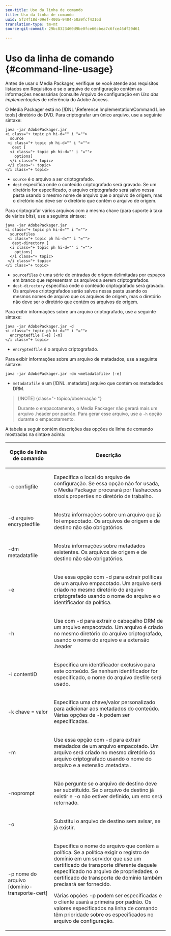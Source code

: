 ```yaml
---
seo-title: Uso da linha de comando
title: Uso da linha de comando
uuid: 5f24f18d-09ef-400a-9404-50a9fcf4316d
translation-type: tm+mt
source-git-commit: 29bc8323460d9be0fce66cbea7c6fce46df20d61

---
```



# Uso da linha de comando {#command-line-usage}

Antes de usar o Media Packager, verifique se você atende aos requisitos listados em Requisitos e se o arquivo de configuração contém as informações necessárias (consulte Arquivo de configuração em *Uso das implementações* de referência do Adobe Access.

O Media Packager está no [!DNL \Reference Implementation\Command Line tools] diretório do DVD. Para criptografar um único arquivo, use a seguinte sintaxe:

```
java -jar AdobePackager.jar  
<i class="+ topic ph hi-d="" i "="">
  source  
 <i class="+ topic ph hi-d="" i "="">
   dest [ 
  <i class="+ topic ph hi-d="" i "="">
    options] 
  </i class="+ topic> 
 </i class="+ topic> 
</i class="+ topic>
```

* `source` é o arquivo a ser criptografado.
* `dest` especifica onde o conteúdo criptografado será gravado. Se um diretório for especificado, o arquivo criptografado será salvo nessa pasta usando o mesmo nome de arquivo que o arquivo de origem, mas o diretório não deve ser o diretório que contém o arquivo de origem.

Para criptografar vários arquivos com a mesma chave (para suporte à taxa de vários bits), use a seguinte sintaxe:

```
java -jar AdobePackager.jar  
<i class="+ topic ph hi-d="" i "="">
  sourcefiles  
 <i class="+ topic ph hi-d="" i "="">
   dest-directory [ 
  <i class="+ topic ph hi-d="" i "="">
    options] 
  </i class="+ topic> 
 </i class="+ topic> 
</i class="+ topic>
```

* `sourcefiles` é uma série de entradas de origem delimitadas por espaços em branco que representam os arquivos a serem criptografados.
* `dest-directory` especifica onde o conteúdo criptografado será gravado. Os arquivos criptografados serão salvos nessa pasta usando os mesmos nomes de arquivo que os arquivos de origem, mas o diretório não deve ser o diretório que contém os arquivos de origem.

Para exibir informações sobre um arquivo criptografado, use a seguinte sintaxe:

```
java -jar AdobePackager.jar -d  
<i class="+ topic ph hi-d="" i "="">
  encryptedfile [-e] [-m] 
</i class="+ topic>
```

* `encryptedfile` é o arquivo criptografado.

Para exibir informações sobre um arquivo de metadados, use a seguinte sintaxe:

```
java -jar AdobePackager.jar -dm <metadatafile> [-e]
```

* `metadatafile` é um [!DNL .metadata] arquivo que contém os metadados DRM.

>[!NOTE] {class=&quot;- tópico/observação &quot;}
>
>Durante o empacotamento, o Media Packager não gerará mais um arquivo .header por padrão. Para gerar esse arquivo, use a `-h` opção durante o empacotamento.

A tabela a seguir contém descrições das opções de linha de comando mostradas na sintaxe acima:

<table frame="all" colsep="1" rowsep="1" class="+ topic/table adobe-d/table " id="table_wgz_spy_n4"> 
 <thead class="- topic/thead "> 
  <tr rowsep="1" class="- topic/row "> 
   <th colname="1" class="- topic/entry entry"> <p class="- topic/p ">Opção de linha de comando </p> </th> 
   <th colname="2" class="- topic/entry entry"> <p class="- topic/p ">Descrição </p> </th> 
  </tr> 
 </thead>
 <tbody class="- topic/tbody "> 
  <tr rowsep="1" class="- topic/row "> 
   <td colname="1" class="- topic/entry "> <p class="- topic/p ">-c <span class="+ topic/ph pr-d/codeph codeph"> configfile </span> </p> </td> 
   <td colname="2" class="- topic/entry "> <p class="- topic/p ">Especifica o local do arquivo de configuração. Se essa opção não for usada, o Media Packager procurará por <span class="filepath"> flashaccess stools.properties </span> no diretório de trabalho. </p> </td> 
  </tr> 
  <tr rowsep="1" class="- topic/row "> 
   <td colname="1" class="- topic/entry "> <p class="- topic/p ">-d arquivo <span class="+ topic/ph pr-d/codeph codeph"> encryptedfile </span> </p> </td> 
   <td colname="2" class="- topic/entry "> <p class="- topic/p ">Mostra informações sobre um arquivo que já foi empacotado. Os arquivos de origem e de destino não são obrigatórios. </p> </td> 
  </tr> 
  <tr rowsep="1" class="- topic/row "> 
   <td colname="1" class="- topic/entry "> <p class="- topic/p ">-dm <span class="+ topic/ph pr-d/codeph codeph"> metadatafile </span> </p> </td> 
   <td colname="2" class="- topic/entry "> <p class="- topic/p ">Mostra informações sobre metadados existentes. Os arquivos de origem e de destino não são obrigatórios. </p> </td> 
  </tr> 
  <tr rowsep="1" class="- topic/row "> 
   <td colname="1" class="- topic/entry "> <p class="- topic/p ">-e </p> </td> 
   <td colname="2" class="- topic/entry "> <p class="- topic/p ">Use essa opção com <span class="codeph"> -d </span> para extrair políticas de um arquivo empacotado. Um arquivo será criado no mesmo diretório do arquivo criptografado usando o nome do arquivo e o identificador da política. </p> </td> 
  </tr> 
  <tr rowsep="1" class="- topic/row "> 
   <td colname="1" class="- topic/entry "> <p class="- topic/p ">-h </p> </td> 
   <td colname="2" class="- topic/entry "> <p class="- topic/p ">Use com <span class="codeph"> -d </span> para extrair o cabeçalho DRM de um arquivo empacotado. Um arquivo é criado no mesmo diretório do arquivo criptografado, usando o nome do arquivo e a extensão <span class="filepath"> .header </span> </p> </td> 
  </tr> 
  <tr rowsep="1" class="- topic/row "> 
   <td colname="1" class="- topic/entry "> <p class="- topic/p ">-i <span class="+ topic/ph pr-d/codeph codeph"> contentID </span> </p> </td> 
   <td colname="2" class="- topic/entry "> <p class="- topic/p ">Especifica um identificador exclusivo para este conteúdo. Se nenhum identificador for especificado, o nome do arquivo desfile será usado. </p> </td> 
  </tr> 
  <tr rowsep="1" class="- topic/row "> 
   <td colname="1" class="- topic/entry "> <p class="- topic/p ">-k <span class="+ topic/ph pr-d/codeph codeph"> chave </span>= <span class="+ topic/ph pr-d/codeph codeph"> valor </span> </p> </td> 
   <td colname="2" class="- topic/entry "> <p class="- topic/p ">Especifica uma chave/valor personalizado para adicionar aos metadados do conteúdo. Várias <span class="codeph"> opções de -k </span> podem ser especificadas. </p> </td> 
  </tr> 
  <tr rowsep="1" class="- topic/row "> 
   <td colname="1" class="- topic/entry "> <p class="- topic/p ">-m </p> </td> 
   <td colname="2" class="- topic/entry "> <p class="- topic/p ">Use essa opção com <span class="codeph"> -d </span> para extrair metadados de um arquivo empacotado. Um arquivo será criado no mesmo diretório do arquivo criptografado usando o nome do arquivo e a extensão <span class="codeph"> .metadata </span>. </p> </td> 
  </tr> 
  <tr rowsep="1" class="- topic/row "> 
   <td colname="1" class="- topic/entry "> <p class="- topic/p ">-noprompt </p> </td> 
   <td colname="2" class="- topic/entry "> <p class="- topic/p ">Não pergunte se o arquivo de destino deve ser substituído. Se o arquivo de destino já existir e <span class="codeph"> -o </span> não estiver definido, um erro será retornado. </p> </td> 
  </tr> 
  <tr rowsep="1" class="- topic/row "> 
   <td colname="1" class="- topic/entry "> <p class="- topic/p ">-o </p> </td> 
   <td colname="2" class="- topic/entry "> <p class="- topic/p ">Substitui o arquivo de destino sem avisar, se já existir. </p> </td> 
  </tr> 
  <tr rowsep="0" class="- topic/row "> 
   <td colname="1" class="- topic/entry "> <p class="- topic/p ">-p nome <span class="+ topic/ph pr-d/codeph codeph"> do arquivo [domínio-transporte-cert] </span> </p> </td> 
   <td colname="2" class="- topic/entry "> <p class="- topic/p ">Especifica o nome do arquivo que contém a política. Se a política exigir o registro de domínio em um servidor que use um certificado de transporte diferente daquele especificado no arquivo de propriedades, o certificado de transporte de domínio também precisará ser fornecido. </p> <p class="- topic/p ">Várias opções <span class="codeph"> -p </span> podem ser especificadas e o cliente usará a primeira por padrão. Os valores especificados na linha de comando têm prioridade sobre os especificados no arquivo de configuração. </p> </td> 
  </tr> 
 </tbody> 
</table>


